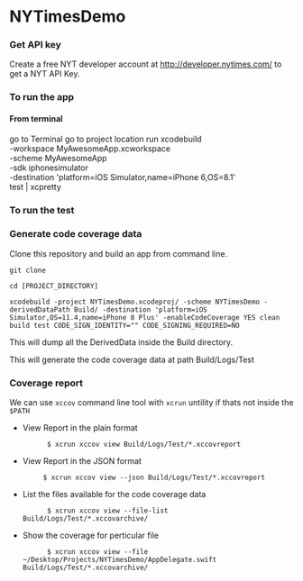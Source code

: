 # NYTimesDemo

### Get API key
  
  Create a free NYT developer account at http://developer.nytimes.com/ to get a NYT API Key.

### To run the app
  #### From terminal
  go to Terminal
  go to project location 
  run 
  xcodebuild \
  -workspace MyAwesomeApp.xcworkspace \
  -scheme MyAwesomeApp \
  -sdk iphonesimulator \
  -destination 'platform=iOS Simulator,name=iPhone 6,OS=8.1' \
  test | xcpretty
### To run the test

### Generate code coverage data

Clone this repository and build an app from command line.

    git clone 
    
    cd [PROJECT_DIRECTORY]
    
    xcodebuild -project NYTimesDemo.xcodeproj/ -scheme NYTimesDemo -derivedDataPath Build/ -destination 'platform=iOS Simulator,OS=11.4,name=iPhone 8 Plus' -enableCodeCoverage YES clean build test CODE_SIGN_IDENTITY="" CODE_SIGNING_REQUIRED=NO

This will dump all the DerivedData inside the Build directory.

This will generate the code coverage data at path Build/Logs/Test

### Coverage report

We can use `xccov` command line tool with `xcrun` untility if thats not inside the `$PATH` 

* View Report in the plain format 

            $ xcrun xccov view Build/Logs/Test/*.xccovreport

*  View Report in the JSON format 

            $ xcrun xccov view --json Build/Logs/Test/*.xccovreport

* List the files available for the code coverage data 

            $ xcrun xccov view --file-list Build/Logs/Test/*.xccovarchive/

* Show the coverage for perticular file 
        
            $ xcrun xccov view --file ~/Desktop/Projects/NYTimesDemo/AppDelegate.swift  Build/Logs/Test/*.xccovarchive/

